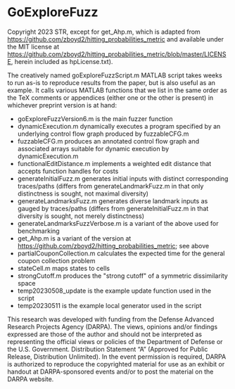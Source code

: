 # GoExploreFuzz
Copyright 2023 STR, except for get_Ahp.m, which is adapted from https://github.com/zboyd2/hitting_probabilities_metric and available under the MIT license at https://github.com/zboyd2/hitting_probabilities_metric/blob/master/LICENSE, herein included as hpLicense.txt).

The creatively named goExploreFuzzScript.m MATLAB script takes weeks to run as-is to reproduce results from the paper, but is also useful as an example. It calls various MATLAB functions that we list in the same order as the TeX comments or appendices (either one or the other is present) in whichever preprint version is at hand:

*  goExploreFuzzVersion6.m is the main fuzzer function
*  dynamicExecution.m dynamically executes a program specified by an underlying control flow graph produced by fuzzableCFG.m
*  fuzzableCFG.m produces an annotated control flow graph and associated arrays suitable for dynamic execution by dynamicExecution.m
*  functionalEditDistance.m implements a weighted edit distance that accepts function handles for costs
*  generateInitialFuzz.m generates initial inputs with distinct corresponding traces/paths (differs from generateLandmarkFuzz.m in that only distinctness is sought, not maximal diversity)
*  generateLandmarksFuzz.m generates diverse landmark inputs as gauged by traces/paths (differs from generateInitialFuzz.m in that diversity is sought, not merely distinctness)
*  generateLandmarksFuzzVerbose.m is a variant of the above used for benchmarking
*  get_Ahp.m is a variant of the version at https://github.com/zboyd2/hitting_probabilities_metric; see above
*  partialCouponCollection.m calculates the expected time for the general coupon collection problem
*  stateCell.m maps states to cells
*  strongCutoff.m produces the "strong cutoff" of a symmetric dissimilarity space
*  temp20230508_update is the example update function used in the script
*  temp20230511 is the example local generator used in the script

This research was developed with funding from the Defense Advanced Research Projects Agency (DARPA). The views, opinions and/or findings expressed are those of the author and should not be interpreted as representing the official views or policies of the Department of Defense or the U.S. Government. Distribution Statement “A” (Approved for Public Release, Distribution Unlimited). 
In the event permission is required, DARPA is authorized to reproduce the copyrighted material for use as an exhibit or handout at DARPA-sponsored events and/or to post the material on the DARPA website.
